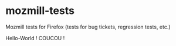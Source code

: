 mozmill-tests
=============

Mozmill tests for Firefox (tests for bug tickets, regression tests, etc.)

Hello-World ! COUCOU !
